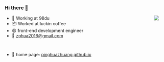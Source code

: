 ### Hi there 👋

<img align="right" src="https://github-readme-stats.vercel.app/api?username=PinghuaZhuang&show_icons=true&theme=cobalt&hide_title=true" />


+ 💼 Working at 98du
+ 📦 Worked at luckin coffee
+ 😄 front-end development engineer
+ 📧 zphua2016@gmail.com
<br>

- 🏡 home page: [pinghuazhuang.github.io](https://pinghuazhuang.github.io/)
